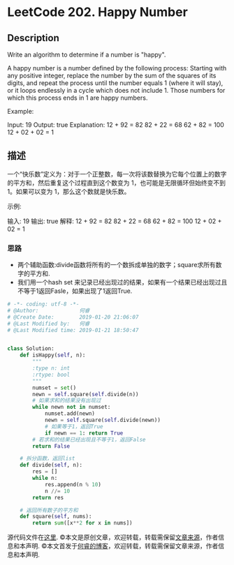 # LeetCode 202. Happy Number

## Description

Write an algorithm to determine if a number is "happy".

A happy number is a number defined by the following process: Starting with any positive integer, replace the number by the sum of the squares of its digits, and repeat the process until the number equals 1 (where it will stay), or it loops endlessly in a cycle which does not include 1. Those numbers for which this process ends in 1 are happy numbers.

Example: 

Input: 19
Output: true
Explanation: 
12 + 92 = 82
82 + 22 = 68
62 + 82 = 100
12 + 02 + 02 = 1

## 描述

一个“快乐数”定义为：对于一个正整数，每一次将该数替换为它每个位置上的数字的平方和，然后重复这个过程直到这个数变为 1，也可能是无限循环但始终变不到 1。如果可以变为 1，那么这个数就是快乐数。

示例: 

输入: 19
输出: true
解释: 
12 + 92 = 82
82 + 22 = 68
62 + 82 = 100
12 + 02 + 02 = 1

### 思路

* 两个辅助函数:divide函数将所有的一个数拆成单独的数字；square求所有数字的平方和.
* 我们用一个hash set 来记录已经出现过的结果，如果有一个结果已经出现过且不等于1返回Fasle，如果出现了1返回True.

```python
# -*- coding: utf-8 -*-
# @Author:             何睿
# @Create Date:        2019-01-20 21:06:07
# @Last Modified by:   何睿
# @Last Modified time: 2019-01-21 18:50:47


class Solution:
    def isHappy(self, n):
        """
        :type n: int
        :rtype: bool
        """
        numset = set()
        newn = self.square(self.divide(n))
        # 如果求和的结果没有出现过
        while newn not in numset:
            numset.add(newn)
            newn = self.square(self.divide(newn))
            # 如果等于1，返回True
            if newn == 1: return True
        # 若求和的结果已经出现且不等于1，返回False
        return False

    # 拆分函数，返回list
    def divide(self, n):
        res = []
        while n:
            res.append(n % 10)
            n //= 10
        return res

    # 返回所有数子的平方和
    def square(self, nums):
        return sum([x**2 for x in nums])
```
源代码文件在[这里](https://github.com/ruicore/Algorithm/blob/master/Leetcode/2019-01-20-202-Happy-Number.py).
©本文是原创文章，欢迎转载，转载需保留[文章来源](https://www.ruicore.cn/leetcode-202-happy-number/)，作者信息和本声明.
©本文首发于[何睿的博客](https://www.ruicore.cn/leetcode-202-happy-number/)，欢迎转载，转载需保留文章来源，作者信息和本声明.
